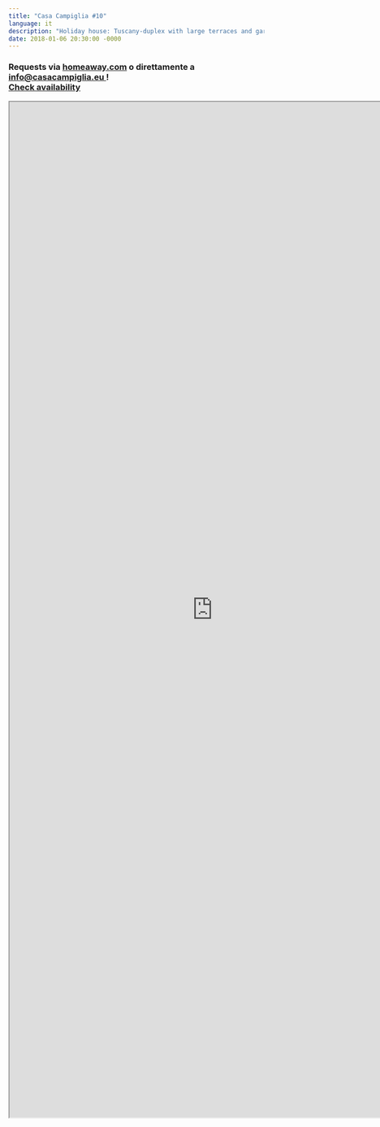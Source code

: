 ```yaml
---
title: "Casa Campiglia #10"
language: it
description: "Holiday house: Tuscany-duplex with large terraces and garden in medieval town"
date: 2018-01-06 20:30:00 -0000
---
```



<h3>Requests via <a href="https://www.homeaway.com/vacation-rental/p2391784">homeaway.com</a> o direttamente a <strong><a href="mailto:info@casacampiglia.eu">info@casacampiglia.eu </a></strong>!
<br><a href="https://www.homeaway.com/vacation-rental/p2391784#calendar">Check availability</a></h3>
<center>
<iframe src="https://www.homeaway.com/vacation-rental/p2391784" width="800" height="2000"></iframe>
</center>
